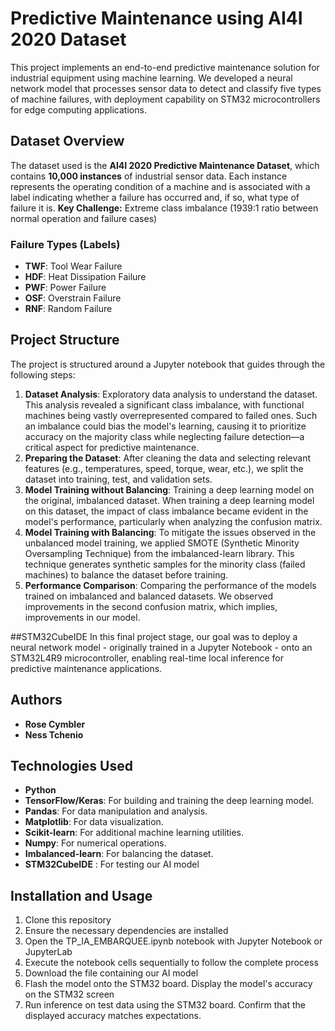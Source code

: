 # Predictive Maintenance using AI4I 2020 Dataset

This project implements an end-to-end predictive maintenance solution for industrial equipment using machine learning. We developed a neural network model that processes sensor data to detect and classify five types of machine failures, with deployment capability on STM32 microcontrollers for edge computing applications.

## Dataset Overview

The dataset used is the **AI4I 2020 Predictive Maintenance Dataset**, which contains **10,000 instances** of industrial sensor data. Each instance represents the operating condition of a machine and is associated with a label indicating whether a failure has occurred and, if so, what type of failure it is.
**Key Challenge:** Extreme class imbalance (1939:1 ratio between normal operation and failure cases)

### Failure Types (Labels)

- **TWF**: Tool Wear Failure
- **HDF**: Heat Dissipation Failure
- **PWF**: Power Failure
- **OSF**: Overstrain Failure
- **RNF**: Random Failure


## Project Structure

The project is structured around a Jupyter notebook that guides through the following steps:

1. **Dataset Analysis**: Exploratory data analysis to understand the dataset. This analysis revealed a significant class imbalance, with functional machines being vastly overrepresented compared to failed ones. Such an imbalance could bias the model's learning, causing it to prioritize accuracy on the majority class while neglecting failure detection—a critical aspect for predictive maintenance. 
2. **Preparing the Dataset**: After cleaning the data and selecting relevant features (e.g., temperatures, speed, torque, wear, etc.), we split the dataset into training, test, and validation sets.
3. **Model Training without Balancing**: Training a deep learning model on the original, imbalanced dataset. When training a deep learning model on this dataset, the impact of class imbalance became evident in the model's performance, particularly when analyzing the confusion matrix.
4. **Model Training with Balancing**: To mitigate the issues observed in the unbalanced model training, we applied SMOTE (Synthetic Minority Oversampling Technique) from the imbalanced-learn library. This technique generates synthetic samples for the minority class (failed machines) to balance the dataset before training.
5. **Performance Comparison**: Comparing the performance of the models trained on imbalanced and balanced datasets. We observed improvements in the second confusion matrix, which implies, improvements in our model.

##STM32CubeIDE
In this final project stage, our goal was to deploy a neural network model - originally trained in a Jupyter Notebook - onto an STM32L4R9 microcontroller, enabling real-time local inference for predictive maintenance applications.


## Authors

- **Rose Cymbler**
- **Ness Tchenio**

## Technologies Used

- **Python**
- **TensorFlow/Keras**: For building and training the deep learning model.
- **Pandas**: For data manipulation and analysis.
- **Matplotlib**: For data visualization.
- **Scikit-learn**: For additional machine learning utilities.
- **Numpy**: For numerical operations.
- **Imbalanced-learn**: For balancing the dataset.
- **STM32CubeIDE** : For testing our AI model

## Installation and Usage

1) Clone this repository
2) Ensure the necessary dependencies are installed
3) Open the TP_IA_EMBARQUEE.ipynb notebook with Jupyter Notebook or JupyterLab
4) Execute the notebook cells sequentially to follow the complete process
5) Download the file containing our AI model
6) Flash the model onto the STM32 board. Display the model's accuracy on the STM32 screen
7) Run inference on test data using the STM32 board. Confirm that the displayed accuracy matches expectations.
